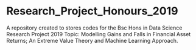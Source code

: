 # Research_Project_Honours_2019
A repository created to stores codes for the Bsc Hons in Data Science Research Project 2019
Topic: Modelling Gains and Falls in Financial Asset Returns; An Extreme Value Theory and Machine Learning Approach.
